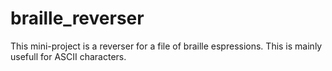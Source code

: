 # braille_reverser
This mini-project is a reverser for a file of braille espressions. This is mainly usefull for ASCII characters.
